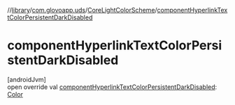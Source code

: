 //[library](../../../index.md)/[com.glovoapp.uds](../index.md)/[CoreLightColorScheme](index.md)/[componentHyperlinkTextColorPersistentDarkDisabled](component-hyperlink-text-color-persistent-dark-disabled.md)

# componentHyperlinkTextColorPersistentDarkDisabled

[androidJvm]\
open override val [componentHyperlinkTextColorPersistentDarkDisabled](component-hyperlink-text-color-persistent-dark-disabled.md): [Color](https://developer.android.com/reference/kotlin/androidx/compose/ui/graphics/Color.html)
